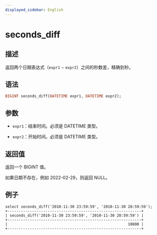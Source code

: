 ```yaml
---
displayed_sidebar: English
---
```


# seconds_diff

## 描述

返回两个日期表达式（`expr1` − `expr2`）之间的秒数差，精确到秒。

## 语法

```Haskell
BIGINT seconds_diff(DATETIME expr1, DATETIME expr2);
```

## 参数

- `expr1`：结束时间。必须是 DATETIME 类型。

- `expr2`：开始时间。必须是 DATETIME 类型。

## 返回值

返回一个 BIGINT 值。

如果日期不存在，例如 2022-02-29，则返回 NULL。

## 例子

```Plain
select seconds_diff('2010-11-30 23:59:59', '2010-11-30 20:59:59');
+------------------------------------------------------------+
| seconds_diff('2010-11-30 23:59:59', '2010-11-30 20:59:59') |
+------------------------------------------------------------+
|                                                      10800 |
+------------------------------------------------------------+